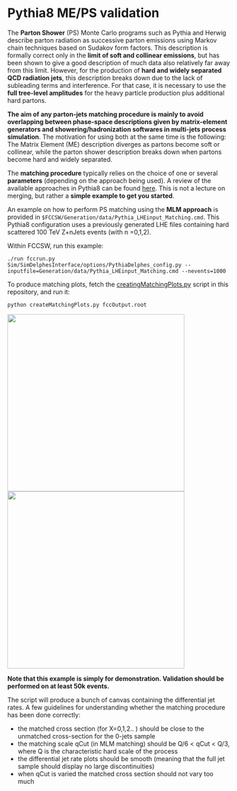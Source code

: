 Pythia8 ME/PS validation
========================

The **Parton Shower** (PS) Monte Carlo programs such as Pythia and Herwig describe parton radiation as successive parton 
emissions using Markov chain techniques based on Sudakov form factors. This description is formally correct only in the
**limit of soft and collinear emissions**, but has been shown to give a good description of much data also relatively far 
away from this limit. However, for the production of **hard and widely separated QCD radiation jets**, this description 
breaks down due to the lack of subleading terms and interference. For that case, it is necessary to use the **full 
tree-level amplitudes** for the heavy particle production plus additional hard partons. 

**The aim of any parton-jets matching procedure is mainly to avoid overlapping between phase-space descriptions given 
by matrix-element generators and showering/hadronization softwares in multi-jets process simulation**. The motivation for using both at the same time is the following:
The Matrix Element (ME) description diverges as partons become soft or collinear, while the parton shower description 
breaks down when partons become hard and widely separated. 

The **matching procedure** typically relies on the choice of one or several **parameters** (depending on the approach being used). 
A review of the available approaches in Pythia8 can be found
[here](http://home.thep.lu.se/~torbjorn/pythia81html/MatchingAndMerging.html). 
This is not a lecture on merging, but rather a **simple example to get you started**. 

An example on how to perform PS matching using the **MLM approach** is provided in
```$FCCSW/Generation/data/Pythia_LHEinput_Matching.cmd```. This Pythia8 configuration uses a previously generated
LHE files containing hard scattered 100 TeV Z+nJets events (with n =0,1,2).

Within FCCSW, run this example: 
```
./run fccrun.py Sim/SimDelphesInterface/options/PythiaDelphes_config.py --inputfile=Generation/data/Pythia_LHEinput_Matching.cmd --nevents=1000

```

To produce matching plots, fetch the [creatingMatchingPlots.py](./creatingMatchingPlots.py) script in this repository,
and run it: 

```
python createMatchingPlots.py fccOutput.root
```

<img src="./img/d01_logY.png" width="400">
<img src="./img/d12_logY.png" width="400">


**Note that this example is simply for demonstration. Validation should be performed on at least 50k events.**


The script will produce a bunch of canvas containing the differential jet rates. 
A few guidelines for understanding whether the matching procedure has been done correctly:

   - the matched cross section (for X=0,1,2.. ) should be close to the unmatched cross-section for the 0-jets sample
   - the matching scale qCut (in MLM matching) should be Q/6 < qCut < Q/3, where Q is the characteristic hard scale of
   the process
   - the differential jet rate plots should be smooth (meaning that the full jet sample should display no large
   discontinuities)
   - when qCut is varied the matched cross section should not vary too much

